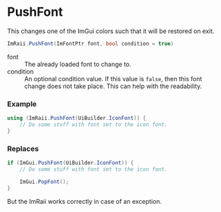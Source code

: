 # PushFont

This changes one of the ImGui colors such that it will be restored on exit.

```csharp
ImRaii.PushFont(ImFontPtr font, bool condition = true)
```

<dl>
    <dt>font</dt>
    <dd>The already loaded font to change to.</dd>
    <dt>condition</dt>
    <dd>An optional condition value. If this value is <code>false</code>, then
    this font change does not take place. This can help with the readability.</dd>
</dl>

### Example

```csharp
using (ImRaii.PushFont(UiBuilder.IconFont)) {
    // Do some stuff with font set to the icon font.
}
```

### Replaces

```csharp
if (ImGui.PushFont(UiBuilder.IconFont)) {
    // Do some stuff with font set to the icon font.

    ImGui.PopFont();
}
```

But the ImRaii works correctly in case of an exception.
